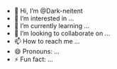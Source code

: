 - 👋 Hi, I’m @Dark-neitent
- 👀 I’m interested in ...
- 🌱 I’m currently learning ...
- 💞️ I’m looking to collaborate on ...
- 📫 How to reach me ...
- 😄 Pronouns: ...
- ⚡ Fun fact: ...

<!---
Dark-neitent/Dark-neitent is a ✨ special ✨ repository because its `README.md` (this file) appears on your GitHub profile.
You can click the Preview link to take a look at your changes.
--->
